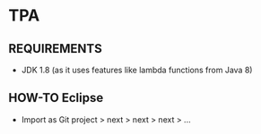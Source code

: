 # TPA

## REQUIREMENTS
* JDK 1.8 (as it uses features like lambda functions from Java 8)

## HOW-TO Eclipse
* Import as Git project > next > next > next > ...
